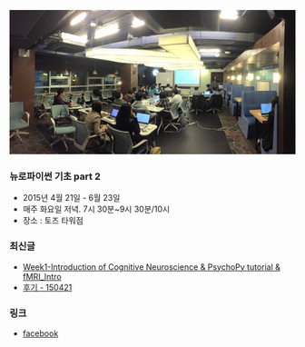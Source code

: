 ![대문](doc/img/d150421.jpg)

### 뉴로파이썬 기초 part 2
- 2015년 4월 21일 - 6월 23일
- 매주 화요일 저녁. 7시 30분~9시 30분/10시
- 장소 : 토즈 타워점

### 최신글
- [Week1-Introduction of Cognitive Neuroscience & PsychoPy tutorial & fMRI_Intro ](doc/part2/study01/d01.md)
- [후기 - 150421](doc/afterSchool.md)

### 링크
- [facebook ](https://www.facebook.com/notes/%EB%B0%94%EC%9D%B4%EC%98%A4%EC%8A%A4%ED%95%80/%ED%8C%8C%EC%9D%B4%EC%8D%AC%EC%9D%84-%EC%9D%B4%EC%9A%A9%ED%95%9C-bioinformatics-%EA%B8%B0%EC%B4%88/566279330148620)
